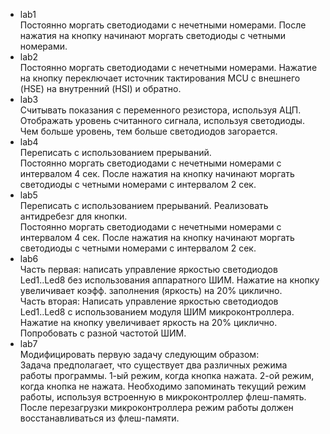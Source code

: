 - lab1   
Постоянно моргать светодиодами с нечетными номерами. После нажатия на кнопку начинают моргать светодиоды с четными номерами.  
- lab2  
Постоянно моргать светодиодами с нечетными номерами. Нажатие на кнопку переключает источник тактирования MCU с внешнего (HSE) на внутренний (HSI) и обратно.  
- lab3  
Считывать показания с переменного резистора, используя АЦП. Отображать уровень считанного сигнала, используя светодиоды. Чем больше уровень, тем больше светодиодов загорается.  
- lab4  
Переписать с использованием прерываний.  
Постоянно моргать светодиодами с нечетными номерами с интервалом 4 сек. После нажатия на кнопку начинают моргать светодиоды с четными номерами с интервалом 2 сек.  
- lab5  
Переписать с использованием прерываний. Реализовать антидребезг для кнопки.  
Постоянно моргать светодиодами с нечетными номерами с интервалом 4 сек. После нажатия на кнопку начинают моргать светодиоды с четными номерами с интервалом 2 сек.  
- lab6  
Часть первая: написать управление яркостью светодиодов Led1..Led8 без использования аппаратного ШИМ. Нажатие на кнопку увеличивает коэфф. заполнения (яркость) на 20% циклично.  
Часть вторая: Написать управление яркостью светодиодов Led1..Led8 с использованием модуля ШИМ микроконтроллера. Нажатие на кнопку увеличивает яркость на 20% циклично. Попробовать с разной частотой ШИМ.  
- lab7  
Модифицировать первую задачу следующим образом:  
Задача предполагает, что существует два различных режима работы программы. 1-ый режим, когда кнопка нажата. 2-ой режим, когда кнопка не нажата. Необходимо запоминать текущий режим работы, используя встроенную в микроконтроллер флеш-память. После перезагрузки микроконтроллера режим работы должен восстанавливаться из флеш-памяти.
